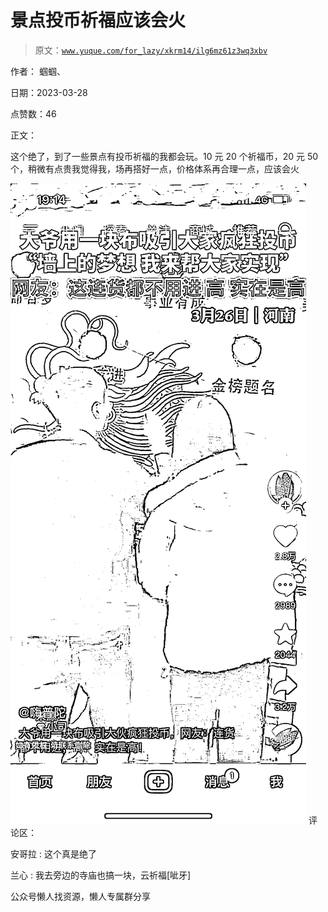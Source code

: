 # 景点投币祈福应该会火

> 原文：[`www.yuque.com/for_lazy/xkrm14/ilg6mz61z3wq3xbv`](https://www.yuque.com/for_lazy/xkrm14/ilg6mz61z3wq3xbv)



作者： 蝈蝈、



日期：2023-03-28



点赞数：46

<ne-hole id="ub37d12db" data-lake-id="ub37d12db">

正文：



这个绝了，到了一些景点有投币祈福的我都会玩。10 元 20 个祈福币，20 元 50 个，稍微有点贵我觉得我，场再搭好一点，价格体系再合理一点，应该会火



![](img/4e07916d9a574a520c5cefa0a2c563fb.png)  <ne-hole id="u69c98b71" data-lake-id="u69c98b71"><ne-p id="uf94bcc42" data-lake-id="uf94bcc42">评论区：



安哥拉 : 这个真是绝了



兰心 : 我去旁边的寺庙也搞一块，云祈福[呲牙]

<ne-hole id="u47052363" data-lake-id="u47052363">

公众号懒人找资源，懒人专属群分享

</ne-hole></ne-hole></ne-p></ne-hole>